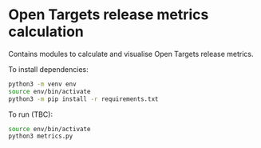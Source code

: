 # Open Targets release metrics calculation

Contains modules to calculate and visualise Open Targets release metrics.

To install dependencies:
```bash
python3 -m venv env
source env/bin/activate
python3 -m pip install -r requirements.txt
```

To run (TBC):
```bash
source env/bin/activate
python3 metrics.py
```
